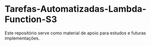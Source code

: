 # Tarefas-Automatizadas-Lambda-Function-S3
Este repositório serve como material de apoio para estudos e futuras implementações.
